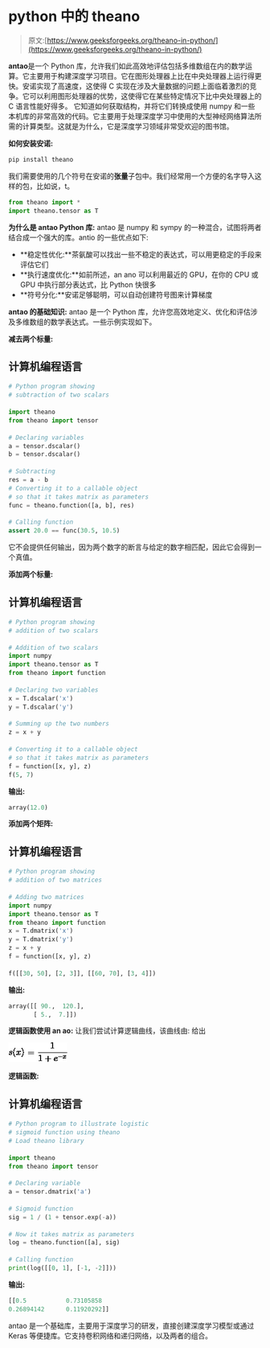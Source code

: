 # python 中的 theano

> 原文:[https://www.geeksforgeeks.org/theano-in-python/](https://www.geeksforgeeks.org/theano-in-python/)

**antao**是一个 Python 库，允许我们如此高效地评估包括多维数组在内的数学运算。它主要用于构建深度学习项目。它在图形处理器上比在中央处理器上运行得更快。安诺实现了高速度，这使得 C 实现在涉及大量数据的问题上面临着激烈的竞争。它可以利用图形处理器的优势，这使得它在某些特定情况下比中央处理器上的 C 语言性能好得多。
它知道如何获取结构，并将它们转换成使用 numpy 和一些本机库的非常高效的代码。它主要用于处理深度学习中使用的大型神经网络算法所需的计算类型。这就是为什么，它是深度学习领域非常受欢迎的图书馆。

**如何安装安诺:**

```py
pip install theano
```

我们需要使用的几个符号在安诺的**张量**子包中。我们经常用一个方便的名字导入这样的包，比如说，t。

```py
from theano import *
import theano.tensor as T
```

**为什么是 antao Python 库:**
antao 是 numpy 和 sympy 的一种混合，试图将两者结合成一个强大的库。antio 的一些优点如下:

*   **稳定性优化:**茶氨酸可以找出一些不稳定的表达式，可以用更稳定的手段来评估它们
*   **执行速度优化:**如前所述，an ano 可以利用最近的 GPU，在你的 CPU 或 GPU 中执行部分表达式，比 Python 快很多
*   **符号分化:**安诺足够聪明，可以自动创建符号图来计算梯度

**antao 的基础知识:**
antao 是一个 Python 库，允许您高效地定义、优化和评估涉及多维数组的数学表达式。一些示例实现如下。

**减去两个标量:**

## 计算机编程语言

```py
# Python program showing
# subtraction of two scalars

import theano
from theano import tensor

# Declaring variables
a = tensor.dscalar()
b = tensor.dscalar()

# Subtracting
res = a - b
# Converting it to a callable object
# so that it takes matrix as parameters
func = theano.function([a, b], res)

# Calling function
assert 20.0 == func(30.5, 10.5)
```

它不会提供任何输出，因为两个数字的断言与给定的数字相匹配，因此它会得到一个真值。

**添加两个标量:**

## 计算机编程语言

```py
# Python program showing
# addition of two scalars

# Addition of two scalars
import numpy
import theano.tensor as T
from theano import function

# Declaring two variables
x = T.dscalar('x')
y = T.dscalar('y')

# Summing up the two numbers
z = x + y

# Converting it to a callable object
# so that it takes matrix as parameters
f = function([x, y], z)
f(5, 7)
```

**输出:**

```py
array(12.0)
```

**添加两个矩阵:**

## 计算机编程语言

```py
# Python program showing
# addition of two matrices

# Adding two matrices
import numpy
import theano.tensor as T
from theano import function
x = T.dmatrix('x')
y = T.dmatrix('y')
z = x + y
f = function([x, y], z)

f([[30, 50], [2, 3]], [[60, 70], [3, 4]])
```

**输出:**

```py
array([[ 90.,  120.],
       [ 5.,  7.]])
```

**逻辑函数使用 an ao:**
让我们尝试计算逻辑曲线，该曲线由:
给出

![](img/2da6bdce9124140aa514d4a292c1296b.png)

**逻辑函数:**

## 计算机编程语言

```py
# Python program to illustrate logistic
# sigmoid function using theano
# Load theano library

import theano
from theano import tensor

# Declaring variable
a = tensor.dmatrix('a')

# Sigmoid function
sig = 1 / (1 + tensor.exp(-a))

# Now it takes matrix as parameters
log = theano.function([a], sig)

# Calling function
print(log([[0, 1], [-1, -2]]))
```

**输出:**

```py
[[0.5           0.73105858
0.26894142      0.11920292]]
```

antao 是一个基础库，主要用于深度学习的研发，直接创建深度学习模型或通过 Keras 等便捷库。它支持卷积网络和递归网络，以及两者的组合。